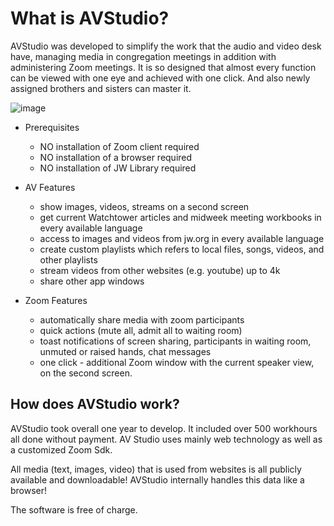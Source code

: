 # What is AVStudio?
AVStudio was developed to simplify the work that the audio and video desk have, managing media in congregation meetings in addition with administering Zoom meetings. 
It is so designed that almost every function can be viewed with one eye and achieved with one click. And also newly assigned brothers and sisters can master it. 

![image](https://github.com/avstudiojw/avstudio/assets/166111109/466cdc9d-8692-4b47-9208-ecfa17cd3145)

- Prerequisites
  - NO installation of Zoom client required
  - NO installation of a browser required
  - NO installation of JW Library required

- AV Features
  -  show images, videos, streams on a second screen
  -  get current Watchtower articles and midweek meeting workbooks in every available language
  -  access to images and videos from jw.org in every available language
  -  create custom playlists which refers to local files, songs, videos, and other playlists
  -  stream videos from other websites (e.g. youtube) up to 4k
  -  share other app windows
    
- Zoom Features
  - automatically share media with zoom participants
  - quick actions (mute all, admit all to waiting room)  
  - toast notifications of screen sharing, participants in waiting room, unmuted or raised hands, chat messages
  - one click - additional Zoom window with the current speaker view, on the second screen.


## How does AVStudio work?
AVStudio took overall one year to develop. It included over 500 workhours all done without payment.
AV Studio uses mainly web technology as well as a customized Zoom Sdk.

All media (text, images, video) that is used from websites is all publicly available and downloadable! AVStudio internally handles this data like a browser!

The software is free of charge.






